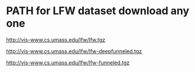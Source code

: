 # PATH for LFW dataset download any one

http://vis-www.cs.umass.edu/lfw/lfw.tgz

http://vis-www.cs.umass.edu/lfw/lfw-deepfunneled.tgz

http://vis-www.cs.umass.edu/lfw/lfw-funneled.tgz
